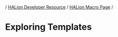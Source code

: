 / [HALion Developer Resource](../../HALion-Developer-Resource.md) / [HALion Macro Page](./HALion-Macro-Page.md) /

# Exploring Templates
